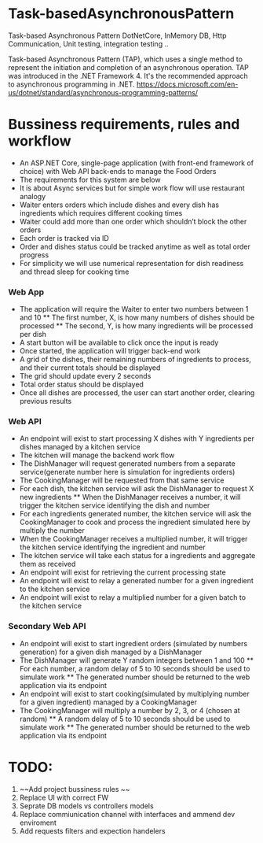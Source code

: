 # Task-basedAsynchronousPattern
Task-based Asynchronous Pattern DotNetCore,  InMemory DB, Http Communication, Unit testing, integration testing ..

Task-based Asynchronous Pattern (TAP), which uses a single method to represent the initiation and completion of an asynchronous operation. 
TAP was introduced in the .NET Framework 4. It's the recommended approach to asynchronous programming in .NET.
https://docs.microsoft.com/en-us/dotnet/standard/asynchronous-programming-patterns/

# Bussiness requirements, rules and workflow
* An ASP.NET Core, single-page application (with front-end framework of choice) with Web API back-ends to manage the Food Orders 
* The requirements for this system are below
* It is about Async services but for simple work flow will use restaurant analogy
* Waiter enters orders which include dishes and every dish has ingredients which requires different cooking times
* Waiter could add more than one order which shouldn’t block the other orders
* Each order is tracked via ID
* Order and dishes status could be tracked anytime as well as total order progress
* For simplicity we will use numerical representation for dish readiness and thread sleep for cooking time 
### Web App
 *	The application will require the Waiter to enter two numbers between 1 and 10
 **	The first number, X, is how many numbers of dishes should be processed
 **	The second, Y, is how many ingredients will be processed per dish
*	A start button will be available to click once the input is ready
*	Once started, the application will trigger back-end work
*	A grid of the dishes, their remaining numbers of ingredients to process, and their current totals should be displayed
*	The grid should update every 2 seconds
*	Total order status should be displayed
*	Once all dishes are processed, the user can start another order, clearing previous results
### Web API
*	An endpoint will exist to start processing X dishes with Y ingredients per dishes managed by a kitchen service
*	The kitchen will manage the backend work flow
*	The DishManager will request generated numbers from a separate service(generate number here is simulation for ingredients orders)
*	The CookingManager will be requested from that same service
*	For each dish, the kitchen service will ask the DishManager to request X new ingredients
**	When the DishManager receives a number, it will trigger the kitchen service identifying the dish and number
* For each ingredients generated number, the kitchen service will ask the CookingManager to cook and process the ingredient simulated here by multiply the number
*	When the CookingManager receives a multiplied number, it will trigger the kitchen service identifying the ingredient and number
*	The kitchen service will take each status for a ingredients and aggregate them as received
*	An endpoint will exist for retrieving the current processing state
*	An endpoint will exist to relay a generated number for a given ingredient to the kitchen service
*	An endpoint will exist to relay a multiplied number for a given batch to the kitchen service
### Secondary Web API 
*	An endpoint will exist to start ingredient orders (simulated by numbers generation) for a given dish managed by a DishManager
*	The DishManager will generate Y random integers between 1 and 100
**	For each number, a random delay of 5 to 10 seconds should be used to simulate work
** The generated number should be returned to the web application via its endpoint
*	An endpoint will exist to start cooking(simulated by multiplying number for a given ingredient) managed by a CookingManager
*	The CookingManager will multiply a number by 2, 3, or 4 (chosen at random)
**	A random delay of 5 to 10 seconds should be used to simulate work
** The generated number should be returned to the web application via its endpoint


# TODO:
1.  ~~Add project bussiness rules ~~
2. Replace UI with correct FW
3. Seprate DB models vs controllers models
4. Replace commiunication channel with interfaces and ammend dev enviroment
5. Add requests filters and expection handelers 
